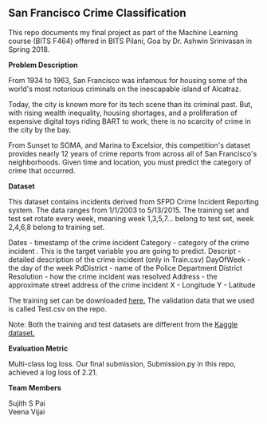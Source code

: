 ## San Francisco Crime Classification

This repo documents my final project as part of the Machine Learning course (BITS F464) offered in BITS Pilani, Goa by Dr. Ashwin Srinivasan in Spring 2018.

**Problem Description**

From 1934 to 1963, San Francisco was infamous for housing some of the world's most notorious criminals on the inescapable island of Alcatraz.

Today, the city is known more for its tech scene than its criminal past. But, with rising wealth inequality, housing shortages, and a proliferation of expensive digital toys riding BART to work, there is no scarcity of crime in the city by the bay.

From Sunset to SOMA, and Marina to Excelsior, this competition's dataset provides nearly 12 years of crime reports from across all of San Francisco's neighborhoods. Given time and location, you must predict the category of crime that occurred.

**Dataset**

This dataset contains incidents derived from SFPD Crime Incident Reporting system. The data ranges from 1/1/2003 to 5/13/2015. The training set and test set rotate every week, meaning week 1,3,5,7... belong to test set, week 2,4,6,8 belong to training set.

Dates - timestamp of the crime incident
Category - category of the crime incident . This is the target variable you are going to predict.
Descript - detailed description of the crime incident (only in Train.csv)
DayOfWeek - the day of the week
PdDistrict - name of the Police Department District
Resolution - how the crime incident was resolved
Address - the approximate street address of the crime incident 
X - Longitude
Y - Latitude

The training set can be downloaded [here.](https://drive.google.com/open?id=1Qs_LlKzqkAR2PMAUUQpuDslhjfs-hWtr) The validation data that we used is called Test.csv on the repo. 

Note: Both the training and test datasets are different from the [Kaggle dataset.](https://www.kaggle.com/c/sf-crime)

**Evaluation Metric**

Multi-class log loss. Our final submission, Submission.py in this repo, achieved a log loss of 2.21.

**Team Members**

Sujith S Pai\
Veena Vijai
